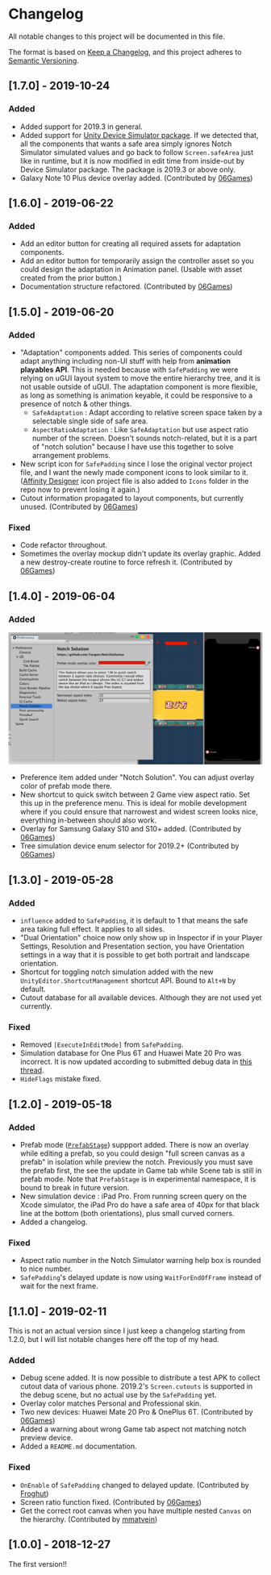 # Changelog
All notable changes to this project will be documented in this file.

The format is based on [Keep a Changelog](https://keepachangelog.com/en/1.0.0/),
and this project adheres to [Semantic Versioning](https://semver.org/spec/v2.0.0.html).

## [1.7.0] - 2019-10-24

### Added

- Added support for 2019.3 in general.
- Added support for [Unity Device Simulator package](https://docs.unity3d.com/Packages/com.unity.device-simulator@latest). If we detected that, all the components that wants a safe area simply ignores Notch Simulator simulated values and go back to follow `Screen.safeArea` just like in runtime, but it is now modified in edit time from inside-out by Device Simulator package. The package is 2019.3 or above only.
- Galaxy Note 10 Plus device overlay added.  (Contributed by [06Games](https://github.com/06Games))

## [1.6.0] - 2019-06-22 

### Added

- Add an editor button for creating all required assets for adaptation components.
- Add an editor button for temporarily assign the controller asset so you could design the adaptation in Animation panel. (Usable with asset created from the prior button.)
- Documentation structure refactored. (Contributed by [06Games](https://github.com/06Games))

## [1.5.0] - 2019-06-20 

### Added

- "Adaptation" components added. This series of components could adapt anything including non-UI stuff with help from **animation playables API**. This is needed because with `SafePadding` we were relying on uGUI layout system to move the entire hierarchy tree, and it is not usable outside of uGUI. The adaptation component is more flexible, as long as something is animation keyable, it could be responsive to a presence of notch & other things.
    - `SafeAdaptation` :  Adapt according to relative screen space taken by a selectable single side of safe area.
    - `AspectRatioAdaptation` : Like `SafeAdaptation` but use aspect ratio number of the screen. Doesn't sounds notch-related, but it is a part of "notch solution" because I have use this together to solve arrangement problems.
- New script icon for `SafePadding` since I lose the original vector project file, and I want the newly made component icons to look similar to it. ([Affinity Designer](https://affinity.serif.com/en-gb/designer/) icon project file is also added to `Icons` folder in the repo now to prevent losing it again.)
- Cutout information propagated to layout components, but currently unused.  (Contributed by [06Games](https://github.com/06Games))

### Fixed

- Code refactor throughout.
- Sometimes the overlay mockup didn't update its overlay graphic. Added a new destroy-create routine to force refresh it. (Contributed by [06Games](https://github.com/06Games))

## [1.4.0] - 2019-06-04

### Added

![preference](.Documentation/images/pref.png)

- Preference item added under "Notch Solution". You can adjust overlay color of prefab mode there.
- New shortcut to quick switch between 2 Game view aspect ratio. Set this up in the preference menu. This is ideal for mobile development where if you could ensure that narrowest and widest screen looks nice, everything in-between should also work.
- Overlay for Samsung Galaxy S10 and S10+ added. (Contributed by [06Games](https://github.com/06Games))
- Tree simulation device enum selector for 2019.2+ (Contributed by [06Games](https://github.com/06Games))

## [1.3.0] - 2019-05-28

### Added

- `influence` added to `SafePadding`, it is default to 1 that means the safe area taking full effect. It applies to all sides.
- "Dual Orientation" choice now only show up in Inspector if in your Player Settings, Resolution and Presentation section, you have Orientation settings in a way that it is possible to get both portrait and landscape orientation.
- Shortcut for toggling notch simulation added with the new `UnityEditor.ShortcutManagement` shortcut API. Bound to `Alt+N` by default.
- Cutout database for all available devices. Although they are not used yet currently.

### Fixed

- Removed `[ExecuteInEditMode]` from `SafePadding`.
- Simulation database for One Plus 6T and Huawei Mate 20 Pro was incorrect. It is now updated according to submitted debug data in [this thread](https://github.com/5argon/NotchSolution/issues/2).
- `HideFlags` mistake fixed.

## [1.2.0] - 2019-05-18

### Added

- Prefab mode ([`PrefabStage`](https://docs.unity3d.com/ScriptReference/Experimental.SceneManagement.PrefabStage.html)) suppport added. There is now an overlay while editing a prefab, so you could design "full screen canvas as a prefab" in isolation while preview the notch. Previously you must save the prefab first, the see the update in Game tab while Scene tab is still in prefab mode. Note that `PrefabStage` is in experimental namespace, it is bound to break in future version.
- New simulation device : iPad Pro. From running screen query on the Xcode simulator, the iPad Pro do have a safe area of 40px for that black line at the bottom (both orientations), plus small curved corners.
- Added a changelog.

### Fixed

- Aspect ratio number in the Notch Simulator warning help box is rounded to nice number.
- `SafePadding`'s delayed update is now using `WaitForEndOfFrame` instead of wait for the next frame.

## [1.1.0] - 2019-02-11

This is not an actual version since I just keep a changelog starting from 1.2.0, but I will list notable changes here off the top of my head.

### Added

- Debug scene added. It is now possible to distribute a test APK to collect cutout data of various phone. 2019.2's `Screen.cutouts` is supported in the debug scene, but no actual use by the `SafePadding` yet.
- Overlay color matches Personal and Professional skin.
- Two new devices: Huawei Mate 20 Pro & OnePlus 6T. (Contributed by [06Games](https://github.com/06Games))
- Added a warning about wrong Game tab aspect not matching notch preview device.
- Added a `README.md` documentation.

### Fixed

- `OnEnable` of `SafePadding` changed to delayed update. (Contributed by [Froghut](https://github.com/Froghut))
- Screen ratio function fixed. (Contributed by [06Games](https://github.com/06Games))
- Get the correct root canvas when you have multiple nested `Canvas` on the hierarchy. (Contributed by [mmatvein](https://github.com/mmatvein))


## [1.0.0] - 2018-12-27

The first version!!
